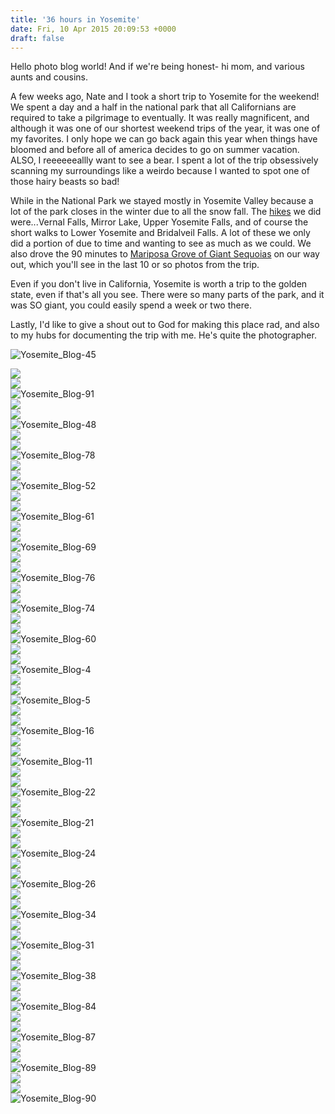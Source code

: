 ```yaml
---
title: '36 hours in Yosemite'
date: Fri, 10 Apr 2015 20:09:53 +0000
draft: false
---
```


Hello photo blog world! And if we're being honest- hi mom, and various aunts and cousins.

A few weeks ago, Nate and I took a short trip to Yosemite for the weekend! We spent a day and a half in the national park that all Californians are required to take a pilgrimage to eventually. It was really magnificent, and although it was one of our shortest weekend trips of the year, it was one of my favorites. I only hope we can go back again this year when things have bloomed and before all of america decides to go on summer vacation. ALSO, I reeeeeeallly want to see a bear. I spent a lot of the trip obsessively scanning my surroundings like a weirdo because I wanted to spot one of those hairy beasts so bad!

While in the National Park we stayed mostly in Yosemite Valley because a lot of the park closes in the winter due to all the snow fall. The [hikes](http://www.nps.gov/yose/planyourvisit/valleyhikes-old.htm "hikes") we did were...Vernal Falls, Mirror Lake, Upper Yosemite Falls, and of course the short walks to Lower Yosemite and Bridalveil Falls. A lot of these we only did a portion of due to time and wanting to see as much as we could. We also drove the 90 minutes to [Mariposa Grove of Giant Sequoias](http://www.nps.gov/yose/planyourvisit/mg.htm) on our way out, which you'll see in the last 10 or so photos from the trip.

Even if you don't live in California, Yosemite is worth a trip to the golden state, even if that's all you see. There were so many parts of the park, and it was SO giant, you could easily spend a week or two there.

Lastly, I'd like to give a shout out to God for making this place rad, and also to my hubs for documenting the trip with me. He's quite the photographer.

![Yosemite_Blog-45](https://djh82r8xhqebh.cloudfront.net/uploads/2015/04/Yosemite_Blog-45.jpg) <div class="flex-ns mhn2-ns mb3"> <div class="ph2-ns w-50-ns">![](https://djh82r8xhqebh.cloudfront.net/uploads/2015/04/Yosemite_Blog-43.jpg)</div> <div class="ph2-ns w-50-ns">![](https://djh82r8xhqebh.cloudfront.net/uploads/2015/04/Yosemite_Blog-46.jpg)</div> </div> ![Yosemite_Blog-91](https://djh82r8xhqebh.cloudfront.net/uploads/2015/04/Yosemite_Blog-91.jpg) <div class="flex-ns mhn2-ns mb3"> <div class="ph2-ns w-50-ns">![](https://djh82r8xhqebh.cloudfront.net/uploads/2015/04/Yosemite_Blog-73.jpg)</div> <div class="ph2-ns w-50-ns">![](https://djh82r8xhqebh.cloudfront.net/uploads/2015/04/Yosemite_Blog-44.jpg)</div> </div> ![Yosemite_Blog-48](https://djh82r8xhqebh.cloudfront.net/uploads/2015/04/Yosemite_Blog-48.jpg) <div class="flex-ns mhn2-ns mb3"> <div class="ph2-ns w-50-ns">![](https://djh82r8xhqebh.cloudfront.net/uploads/2015/04/Yosemite_Blog-49.jpg)</div> <div class="ph2-ns w-50-ns">![](https://djh82r8xhqebh.cloudfront.net/uploads/2015/04/Yosemite_Blog-79.jpg)</div> </div> ![Yosemite_Blog-78](https://djh82r8xhqebh.cloudfront.net/uploads/2015/04/Yosemite_Blog-78.jpg) <div class="flex-ns mhn2-ns mb3"> <div class="ph2-ns w-50-ns">![](https://djh82r8xhqebh.cloudfront.net/uploads/2015/04/Yosemite_Blog-54.jpg)</div> <div class="ph2-ns w-50-ns">![](https://djh82r8xhqebh.cloudfront.net/uploads/2015/04/Yosemite_Blog-77.jpg)</div> </div> ![Yosemite_Blog-52](https://djh82r8xhqebh.cloudfront.net/uploads/2015/04/Yosemite_Blog-52.jpg) <div class="flex-ns mhn2-ns mb3"> <div class="ph2-ns w-50-ns">![](https://djh82r8xhqebh.cloudfront.net/uploads/2015/04/Yosemite_Blog-58.jpg)</div> <div class="ph2-ns w-50-ns">![](https://djh82r8xhqebh.cloudfront.net/uploads/2015/04/Yosemite_Blog-67.jpg)</div> </div> ![Yosemite_Blog-61](https://djh82r8xhqebh.cloudfront.net/uploads/2015/04/Yosemite_Blog-61.jpg) <div class="flex-ns mhn2-ns mb3"> <div class="ph2-ns w-50-ns">![](https://djh82r8xhqebh.cloudfront.net/uploads/2015/04/Yosemite_Blog-56.jpg)</div> <div class="ph2-ns w-50-ns">![](https://djh82r8xhqebh.cloudfront.net/uploads/2015/04/Yosemite_Blog-60.jpg)</div> </div> ![Yosemite_Blog-69](https://djh82r8xhqebh.cloudfront.net/uploads/2015/04/Yosemite_Blog-69.jpg) <div class="flex-ns mhn2-ns mb3"> <div class="ph2-ns w-50-ns">![](https://djh82r8xhqebh.cloudfront.net/uploads/2015/04/Yosemite_Blog-59.jpg)</div> <div class="ph2-ns w-50-ns">![](https://djh82r8xhqebh.cloudfront.net/uploads/2015/04/Yosemite_Blog-71.jpg)</div> </div> ![Yosemite_Blog-76](https://djh82r8xhqebh.cloudfront.net/uploads/2015/04/Yosemite_Blog-76.jpg) <div class="flex-ns mhn2-ns mb3"> <div class="ph2-ns w-50-ns">![](https://djh82r8xhqebh.cloudfront.net/uploads/2015/04/Yosemite_Blog-63.jpg)</div> <div class="ph2-ns w-50-ns">![](https://djh82r8xhqebh.cloudfront.net/uploads/2015/04/Yosemite_Blog-70.jpg)</div> </div> ![Yosemite_Blog-74](https://djh82r8xhqebh.cloudfront.net/uploads/2015/04/Yosemite_Blog-74.jpg) <div class="flex-ns mhn2-ns mb3"> <div class="ph2-ns w-50-ns">![](https://djh82r8xhqebh.cloudfront.net/uploads/2015/04/Yosemite_Blog-53.jpg)</div> <div class="ph2-ns w-50-ns">![](https://djh82r8xhqebh.cloudfront.net/uploads/2015/04/Yosemite_Blog-57.jpg)</div> </div> ![Yosemite_Blog-60](https://djh82r8xhqebh.cloudfront.net/uploads/2015/04/Yosemite_Blog-60.jpg) <div class="flex-ns mhn2-ns mb3"> <div class="ph2-ns w-50-ns">![](https://djh82r8xhqebh.cloudfront.net/uploads/2015/04/Yosemite_Blog-68.jpg)</div> <div class="ph2-ns w-50-ns">![](https://djh82r8xhqebh.cloudfront.net/uploads/2015/04/Yosemite_Blog-65.jpg)</div> </div> ![Yosemite_Blog-4](https://djh82r8xhqebh.cloudfront.net/uploads/2015/04/Yosemite_Blog-4.jpg) <div class="flex-ns mhn2-ns mb3"> <div class="ph2-ns w-50-ns">![](https://djh82r8xhqebh.cloudfront.net/uploads/2015/04/Yosemite_Blog-1.jpg)</div> <div class="ph2-ns w-50-ns">![](https://djh82r8xhqebh.cloudfront.net/uploads/2015/04/Yosemite_Blog-3.jpg)</div> </div> ![Yosemite_Blog-5](https://djh82r8xhqebh.cloudfront.net/uploads/2015/04/Yosemite_Blog-5.jpg) <div class="flex-ns mhn2-ns mb3"> <div class="ph2-ns w-50-ns">![](https://djh82r8xhqebh.cloudfront.net/uploads/2015/04/Yosemite_Blog-6.jpg)</div> <div class="ph2-ns w-50-ns">![](https://djh82r8xhqebh.cloudfront.net/uploads/2015/04/Yosemite_Blog-7.jpg)</div> </div> ![Yosemite_Blog-16](https://djh82r8xhqebh.cloudfront.net/uploads/2015/04/Yosemite_Blog-16.jpg) <div class="flex-ns mhn2-ns mb3"> <div class="ph2-ns w-50-ns">![](https://djh82r8xhqebh.cloudfront.net/uploads/2015/04/Yosemite_Blog-8.jpg)</div> <div class="ph2-ns w-50-ns">![](https://djh82r8xhqebh.cloudfront.net/uploads/2015/04/Yosemite_Blog-10.jpg)</div> </div> ![Yosemite_Blog-11](https://djh82r8xhqebh.cloudfront.net/uploads/2015/04/Yosemite_Blog-11.jpg) <div class="flex-ns mhn2-ns mb3"> <div class="ph2-ns w-50-ns">![](https://djh82r8xhqebh.cloudfront.net/uploads/2015/04/Yosemite_Blog-12.jpg)</div> <div class="ph2-ns w-50-ns">![](https://djh82r8xhqebh.cloudfront.net/uploads/2015/04/Yosemite_Blog-14.jpg)</div> </div> ![Yosemite_Blog-22](https://djh82r8xhqebh.cloudfront.net/uploads/2015/04/Yosemite_Blog-22.jpg) <div class="flex-ns mhn2-ns mb3"> <div class="ph2-ns w-50-ns">![](https://djh82r8xhqebh.cloudfront.net/uploads/2015/04/Yosemite_Blog-20.jpg)</div> <div class="ph2-ns w-50-ns">![](https://djh82r8xhqebh.cloudfront.net/uploads/2015/04/Yosemite_Blog-23.jpg)</div> </div> ![Yosemite_Blog-21](https://djh82r8xhqebh.cloudfront.net/uploads/2015/04/Yosemite_Blog-21.jpg) <div class="flex-ns mhn2-ns mb3"> <div class="ph2-ns w-50-ns">![](https://djh82r8xhqebh.cloudfront.net/uploads/2015/04/Yosemite_Blog-18.jpg)</div> <div class="ph2-ns w-50-ns">![](https://djh82r8xhqebh.cloudfront.net/uploads/2015/04/Yosemite_Blog-19.jpg)</div> </div> ![Yosemite_Blog-24](https://djh82r8xhqebh.cloudfront.net/uploads/2015/04/Yosemite_Blog-24.jpg) <div class="flex-ns mhn2-ns mb3"> <div class="ph2-ns w-50-ns">![](https://djh82r8xhqebh.cloudfront.net/uploads/2015/04/Yosemite_Blog-25.jpg)</div> <div class="ph2-ns w-50-ns">![](https://djh82r8xhqebh.cloudfront.net/uploads/2015/04/Yosemite_Blog-32.jpg)</div> </div> ![Yosemite_Blog-26](https://djh82r8xhqebh.cloudfront.net/uploads/2015/04/Yosemite_Blog-26.jpg) <div class="flex-ns mhn2-ns mb3"> <div class="ph2-ns w-50-ns">![](https://djh82r8xhqebh.cloudfront.net/uploads/2015/04/Yosemite_Blog-27.jpg)</div> <div class="ph2-ns w-50-ns">![](https://djh82r8xhqebh.cloudfront.net/uploads/2015/04/Yosemite_Blog-29.jpg)</div> </div> ![Yosemite_Blog-34](https://djh82r8xhqebh.cloudfront.net/uploads/2015/04/Yosemite_Blog-34.jpg) <div class="flex-ns mhn2-ns mb3"> <div class="ph2-ns w-50-ns">![](https://djh82r8xhqebh.cloudfront.net/uploads/2015/04/Yosemite_Blog-33.jpg)</div> <div class="ph2-ns w-50-ns">![](https://djh82r8xhqebh.cloudfront.net/uploads/2015/04/Yosemite_Blog-35.jpg)</div> </div> ![Yosemite_Blog-31](https://djh82r8xhqebh.cloudfront.net/uploads/2015/04/Yosemite_Blog-31.jpg) <div class="flex-ns mhn2-ns mb3"> <div class="ph2-ns w-50-ns">![](https://djh82r8xhqebh.cloudfront.net/uploads/2015/04/Yosemite_Blog-36.jpg)</div> <div class="ph2-ns w-50-ns">![](https://djh82r8xhqebh.cloudfront.net/uploads/2015/04/Yosemite_Blog-30.jpg)</div> </div> ![Yosemite_Blog-38](https://djh82r8xhqebh.cloudfront.net/uploads/2015/04/Yosemite_Blog-38.jpg) <div class="flex-ns mhn2-ns mb3"> <div class="ph2-ns w-50-ns">![](https://djh82r8xhqebh.cloudfront.net/uploads/2015/04/Yosemite_Blog-40.jpg)</div> <div class="ph2-ns w-50-ns">![](https://djh82r8xhqebh.cloudfront.net/uploads/2015/04/Yosemite_Blog-39.jpg)</div> </div> ![Yosemite_Blog-84](https://djh82r8xhqebh.cloudfront.net/uploads/2015/04/Yosemite_Blog-84.jpg) <div class="flex-ns mhn2-ns mb3"> <div class="ph2-ns w-50-ns">![](https://djh82r8xhqebh.cloudfront.net/uploads/2015/04/Yosemite_Blog-83.jpg)</div> <div class="ph2-ns w-50-ns">![](https://djh82r8xhqebh.cloudfront.net/uploads/2015/04/Yosemite_Blog-82.jpg)</div> </div> ![Yosemite_Blog-87](https://djh82r8xhqebh.cloudfront.net/uploads/2015/04/Yosemite_Blog-87.jpg) <div class="flex-ns mhn2-ns mb3"> <div class="ph2-ns w-50-ns">![](https://djh82r8xhqebh.cloudfront.net/uploads/2015/04/Yosemite_Blog-85.jpg)</div> <div class="ph2-ns w-50-ns">![](https://djh82r8xhqebh.cloudfront.net/uploads/2015/04/Yosemite_Blog-86.jpg)</div> </div> ![Yosemite_Blog-89](https://djh82r8xhqebh.cloudfront.net/uploads/2015/04/Yosemite_Blog-89.jpg) <div class="flex-ns mhn2-ns mb3"> <div class="ph2-ns w-50-ns">![](https://djh82r8xhqebh.cloudfront.net/uploads/2015/04/Yosemite_Blog-88.jpg)</div> <div class="ph2-ns w-50-ns">![](https://djh82r8xhqebh.cloudfront.net/uploads/2015/04/Yosemite_Blog-81.jpg)</div> </div> ![Yosemite_Blog-90](https://djh82r8xhqebh.cloudfront.net/uploads/2015/04/Yosemite_Blog-90.jpg)